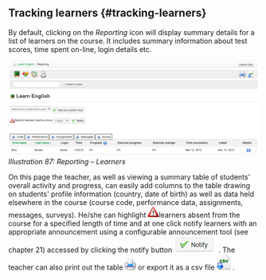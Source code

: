 ## Tracking learners {#tracking-learners}

By default, clicking on the _Reporting_ icon will display summary details for a list of learners on the course. It includes summary information about test scores, time spent on-line, login details etc.

![](../assets/graphics48.png)*Illustration 87: Reporting – Learners*

On this page the teacher, as well as viewing a summary table of students&#039; overall activity and progress, can easily add columns to the table drawing on students&#039; profile information (country, date of birth) as well as data held elsewhere in the course (course code, performance data, assignments, messages, surveys). He/she can highlight ![](../assets/graphics47.gif)learners absent from the course for a specified length of time and at one click notify learners with an appropriate announcement using a configurable announcement tool (see chapter 21) accessed by clicking the notify button ![](../assets/graphics50.png) . The teacher can also print out the table ![](../assets/graphics49.png) or export it as a csv file ![](../assets/graphics52.png).